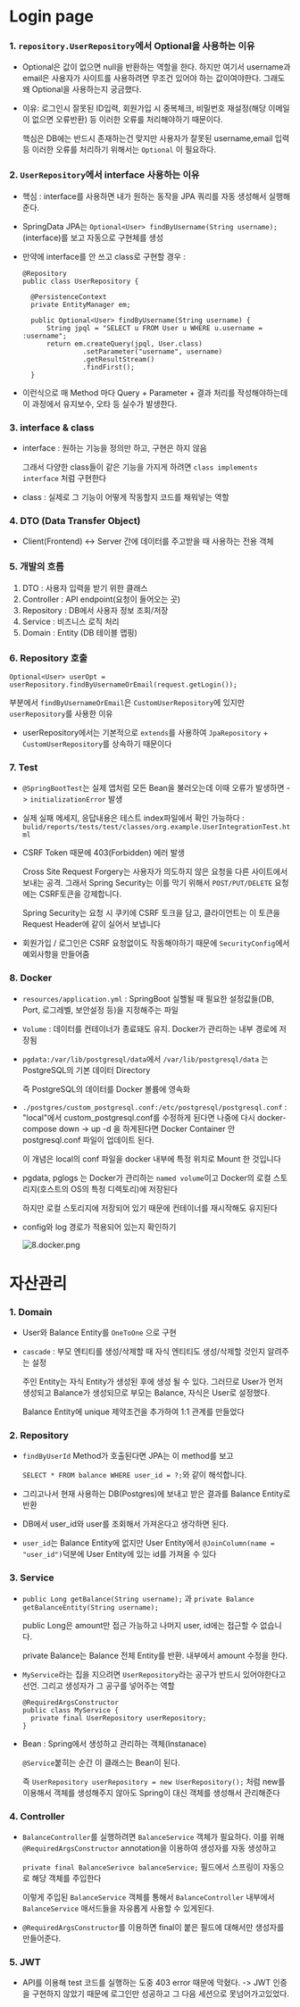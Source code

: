 # Login page

### 1. `repository.UserRepository`에서 Optional을 사용하는 이유

- Optional은 값이 없으면 null을 반환하는 역할을 한다. 하지만 여기서 username과 email은 사용자가 사이트를 사용하려면 무조건 있어야 하는 값이여야한다. 그래도 왜 Optional을 사용하는지 궁금했다.

- 이유: 로그인시 잘못된 ID입력, 회원가입 시 중복체크, 비밀번호 재설정(해당 이메일이 없으면 오류반환) 등 이러한 오류를 처리해야하기 때문이다.

    핵심은 DB에는 반드시 존재하는건 맞지만 사용자가 잘못된 username,email 입력 등 이러한 오류를 처리하기 위해서는 `Optional` 이 필요하다.

### 2. `UserRepository`에서 interface 사용하는 이유

- 핵심 : interface를 사용하면 내가 원하는 동작을 JPA 쿼리를 자동 생성해서 실행해준다.

- SpringData JPA는 `Optional<User> findByUsername(String username);`(interface)를 보고 자동으로 구현체를 생성

- 만약에 interface를 안 쓰고 class로 구현할 경우 : 
  ```
  @Repository
  public class UserRepository {

    @PersistenceContext
    private EntityManager em;

    public Optional<User> findByUsername(String username) {
        String jpql = "SELECT u FROM User u WHERE u.username = :username";
        return em.createQuery(jpql, User.class)
                 .setParameter("username", username)
                 .getResultStream()
                 .findFirst();
    }
  ```
- 이런식으로 매 Method 마다 Query + Parameter + 결과 처리를 작성해야하는데 이 과정에서 유지보수, 오타 등 실수가 발생한다.

### 3. interface & class

- interface : 원하는 기능을 정의만 하고, 구현은 하지 않음

  그래서 다양한 class들이 같은 기능을 가지게 하려면 `class implements interface` 처럼 구현한다

- class : 실제로 그 기능이 어떻게 작동할지 코드를 채워넣는 역할

### 4. DTO (Data Transfer Object)

- Client(Frontend) <-> Server 간에 데이터를 주고받을 때 사용하는 전용 객체

### 5. 개발의 흐름

1. DTO : 사용자 입력을 받기 위한 클래스
2. Controller : API endpoint(요청이 들어오는 곳)
3. Repository : DB에서 사용자 정보 조회/저장
4. Service : 비즈니스 로직 처리 
5. Domain : Entity (DB 테이블 맵핑)

### 6. Repository 호출

```
Optional<User> userOpt = userRepository.findByUsernameOrEmail(request.getLogin());
```

부분에서 `findByUsernameOrEmail`은 `CustomUserRepository`에 있지만 `userRepository`를 사용한 이유

- userRepository에서는 기본적으로 `extends`를 사용하여 `JpaRepository` + `CustomUserRepository`를 상속하기 때문이다

### 7. Test

- `@SpringBootTest`는 실제 앱처럼 모든 Bean을 불러오는데 이때 오류가 발생하면 -> `initializationError` 발생
- 실제 실패 메세지, 응답내용은 테스트 index파일에서 확인 가능하다 : `bulid/reports/tests/test/classes/org.example.UserIntegrationTest.html`
- CSRF Token 때문에 403(Forbidden) 에러 발생

  Cross Site Request Forgery는 사용자가 의도하지 않은 요청을 다른 사이트에서 보내는 공격. 그래서 Spring Security는 이를 막기 위해서 `POST/PUT/DELETE` 요청에는 CSRF토큰을 강제합니다.

  Spring Security는 요청 시 쿠키에 CSRF 토크을 담고, 클라이언트는 이 토큰을 Request Header에 같이 실어서 보냅니다

- 회원가입 / 로그인은 CSRF 요청없이도 작동해야하기 때문에 `SecurityConfig`에서 예외사항을 만들어줌

### 8. Docker

- `resources/application.yml` : SpringBoot 실핼될 때 필요한 설정값들(DB, Port, 로그레벨, 보안설정 등)을 지정해주는 파일

- `Volume` : 데이터를 컨테이너가 종료돼도 유지. Docker가 관리하는 내부 경로에 저장됨

- `pgdata:/var/lib/postgresql/data`에서  `/var/lib/postgresql/data` 는 PostgreSQL의 기본 데이터 Directory

  즉 PostgreSQL의 데이터를 Docker 볼륨에 영속화

- `./postgres/custom_postgresql.conf:/etc/postgresql/postgresql.conf` : "local"에서 custom_postgresql.conf를 수정하게 된다면 나중에 다시 docker-compose down -> up -d 을 하게된다면 Docker Container 안 postgresql.conf 파일이 업데이트 된다.

  이 개념은 local의 conf 파일을 docker 내부에 특정 위치로 Mount 한 것입니다

- pgdata, pglogs 는 Docker가 관리하는 `named volume`이고 Docker의 로컬 스토리지(호스트의 OS의 특정 디렉토리)에 저장된다

  하지만 로컬 스토리지에 저장되어 있기 때문에 컨테이너를 재시작해도 유지된다

- config와 log 경로가 적용되어 있는지 확인하기

  ![8.docker.png](pics/8.docker.png)

# 자산관리

### 1. Domain

- User와 Balance Entity를 `OneToOne` 으로 구현

- `cascade` : 부모 엔티티를 생성/삭제할 때 자식 엔티티도 생성/삭제할 것인지 알려주는 설정

  주인 Entity는 자식 Entity가 생성된 후에 생성 될 수 있다. 그러므로 User가 먼저 생성되고 Balance가 생성되므로 부모는 Balance, 자식은 User로 설정했다.

  Balance Entity에 unique 제약조건을 추가하여 1:1 관계를 만들었다

### 2. Repository

- `findByUserId` Method가 호출된다면 JPA는 이 method를 보고 

  `SELECT * FROM balance WHERE user_id = ?;`와 같이 해석합니다.

- 그리고나서 현재 사용하는 DB(Postgres)에 보내고 받은 결과를 Balance Entity로 반환

- DB에서 user_id와 user를 조회해서 가져온다고 생각하면 된다.

- `user_id`는 Balance Entity에 없지만 User Entity에서 `@JoinColumn(name = "user_id")`덕분에 User Entity에 있는 id를 가져올 수 있다

### 3. Service

- `public Long getBalance(String username);` 과 `private Balance getBalanceEntity(String username);`

  public Long은 amount만 접근 가능하고 나머지 user, id에는 접근할 수 없습니다.

  private Balance는 Balance 전체 Entity를 반환. 내부에서 amount 수정을 한다.

- `MyService`라는 집을 지으려면 `UserRepository`라는 공구가 반드시 있어야한다고 선언. 그리고 생성자가 그 공구를 넣어주는 역할

  ```
  @RequiredArgsConstructor
  public class MyService {
    private final UserRepository userRepository;
  }
  ```
  
- Bean : Spring에서 생성하고 관리하는 객체(Instanace)

  `@Service`붙히는 순간 이 클래스는 Bean이 된다.

  즉 `UserRepository userRepository = new UserRepository();` 처럼 new를 이용해서 객체를 생성해주지 않아도 Spring이 대신 객체를 생성해서 관리해준다


### 4. Controller

- `BalanceController`를 실행하려면 `BalanceService` 객체가 필요하다. 이를 위해 `@RequiredArgsConstructor` annotation을 이용하여 생성자를 자동 생성하고

  `private final BalanceSerivce balanceService;` 필드에서 스프링이 자동으로 해당 객체를 주입한다

  이렇게 주입된 `BalanceService` 객체를 통해서 `BalanceController` 내부에서 `BalanceService` 매서드들을 자유롭게 사용할 수 있게된다.

- `@RequiredArgsConstructor`를 이용하면 final이 붙은 필드에 대해서만 생성자를 만들어준다.

### 5. JWT

- API를 이용해 test 코드를 실행하는 도중 403 error 때문에 막혔다. -> JWT 인증을 구현하지 않았기 때문에 로그인만 성공하고 그 다음 세션으로 못넘어가고있었다.

